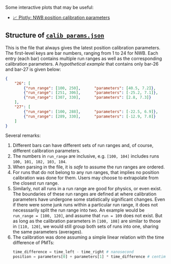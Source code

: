 Some interactive plots that may be useful:
- [:chart_with_upwards_trend: Plotly: NWB position calibration parameters](https://groups.nscl.msu.edu/hira/fanurs/progress/20211014.html)

## Structure of [`calib_params.json`](https://github.com/Fanurs/data-analysis-e15190-e14030/blob/main/database/neutron_wall/position_calibration/calib_params.json)
This is the file that always gives the latest position calibration parameters. The first-level keys are bar numbers, ranging from 1 to 24 for NWB. Each entry (each bar) contains multiple run ranges as well as the corresponding calibration parameters. A _hypothetical example_ that contains only bar-26 and bar-27 is given below:
```json
{
    "26": [
        {"run_range": [100, 250],      "parameters": [40.5, 7.2]},
        {"run_range": [251, 306],      "parameters": [-25.2, 7.1]},
        {"run_range": [307, 330],      "parameters": [2.8, 7.3]}
    ],
    "27": [
        {"run_range": [100, 288],      "parameters": [-22.5, 6.9]},
        {"run_range": [289, 330],      "parameters": [-12.9, 7.0]}
    ]
}
```
Several remarks:
1. Different bars can have different sets of run ranges and, of course, different calibration parameters.
2. The numbers in `run_range` are inclusive, e.g. `[100, 104]` includes runs `100, 101, 102, 103, 104`.
3. When parsing in the file, it is _safe_ to assume the run ranges are ordered.
4. For runs that do not belong to any run ranges, that implies no position calibration was done for them. Users may choose to extrapolate from the closest run range.
5. Similarly, not all runs in a run range are good for physics, or even exist. The boundaries of these run ranges are defined at where calibration parameters have undergone some statistically significant changes. Even if there were some junk runs within a particular run range, it does not necesssarily split the run range into two. An example would be `run_range = [100, 120]`, and assume that `run = 109` does not exist. But as long as the calibration parameters in `[100, 108]` are similar to those in `[110, 120]`, we would still group both sets of runs into one, sharing the same parameters (averages).
6. The calibration was done assuming a simple linear relation with the time difference of PMTs:
    ```python
    time_difference = time_left - time_right # nanosecond
    position = parameters[0] + parameters[1] * time_difference # centimeter
    ```
